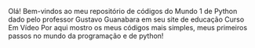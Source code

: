 Olá! Bem-vindos ao meu repositório de códigos do Mundo 1 de Python dado pelo professor Gustavo Guanabara em seu site de educação Curso Em Vídeo
Por aqui mostro os meus códigos mais simples, meus primeiros passos no mundo da programação e de python!
